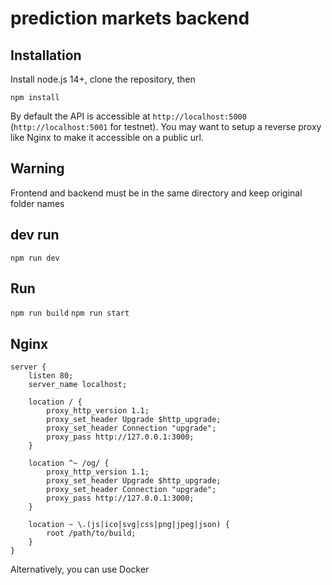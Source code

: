 # prediction markets backend

## Installation

Install node.js 14+, clone the repository, then

`npm install`

By default the API is accessible at `http://localhost:5000` (`http://localhost:5001` for testnet). You may want to setup a reverse proxy like Nginx to make it accessible on a public url.

## Warning

Frontend and backend must be in the same directory and keep original folder names

## dev run
`npm run dev`

## Run
`npm run build`
`npm run start`

## Nginx
```text
server {
	listen 80;
	server_name localhost;

	location / {
		proxy_http_version 1.1;
		proxy_set_header Upgrade $http_upgrade;
		proxy_set_header Connection "upgrade";
		proxy_pass http://127.0.0.1:3000;
	}
    
    location ^~ /og/ {
        proxy_http_version 1.1;
        proxy_set_header Upgrade $http_upgrade;
        proxy_set_header Connection "upgrade";
        proxy_pass http://127.0.0.1:3000;
    }

	location ~ \.(js|ico|svg|css|png|jpeg|json) {
		root /path/to/build;
	}
}
```

Alternatively, you can use Docker